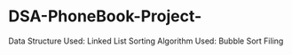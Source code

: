 # DSA-PhoneBook-Project-
Data Structure Used: Linked List
Sorting Algorithm Used: Bubble Sort
Filing
